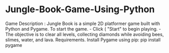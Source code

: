 # Jungle-Book-Game-Using-Python
 Game Description : Jungle Book is a simple 2D platformer game built with Python and Pygame. To start the game. - Click ( "Start" to begin playing. - The objective is to clear all levels, collecting diamonds while avoiding bees, slimes, water, and lava.  Requirements. Install Pygame using pip: pip install pygame

